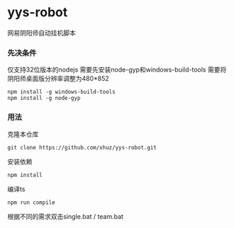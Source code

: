 <!--
 * @Author: huz
 * @Date: 2019-10-02 19:04:19
 * @LastEditTime: 2019-10-04 01:00:25
 -->
# yys-robot
网易阴阳师自动挂机脚本

### 先决条件

仅支持32位版本的nodejs
需要先安装node-gyp和windows-build-tools
需要将阴阳师桌面版分辨率调整为480*852
```
npm install -g windows-build-tools
npm install -g node-gyp
```

### 用法

克隆本仓库
```
git clone https://github.com/xhuz/yys-robot.git
```
安装依赖

```
npm install
```

编译ts

```
npm run compile
```

根据不同的需求双击single.bat / team.bat
